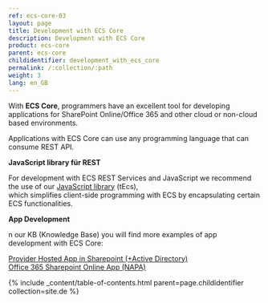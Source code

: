 ```yaml
---
ref: ecs-core-03
layout: page
title: Development with ECS Core
description: Development with ECS Core
product: ecs-core
parent: ecs-core
childidentifier: development_with_ecs_core
permalink: /:collection/:path
weight: 3
lang: en_GB
---
```


With **ECS Core**, programmers have an excellent tool for developing applications for SharePoint Online/Office 365 and other cloud or non-cloud based environments. 

Applications with ECS Core can use any programming language that can consume REST API.

**JavaScript library für REST**

For development with ECS REST Services and JavaScript we recommend the use of our [JavaScript library](http://static.theobald-software.com/theobald.ecs.micro/) (tEcs),  
which simplifies client-side programming with ECS by encapsulating certain ECS functionalities. 

**App Development** 

n our KB (Knowledge Base) you will find more examples of app development with ECS Core: 

[Provider Hosted App in Sharepoint (+Active Directory)](https://kb.theobald-software.com/erpconnect-services/how-to-create-a-provider-hosted-app-for-sharepoint-online-to-access-sap-data-via-erpconnect-services-core)<br>
[Office 365 Sharepoint Online App (NAPA)](https://kb.theobald-software.com/erpconnect-services/getting-started-with-sap--sharepoint-apps-in-the-cloud) 

{% include _content/table-of-contents.html parent=page.childidentifier collection=site.de %}
